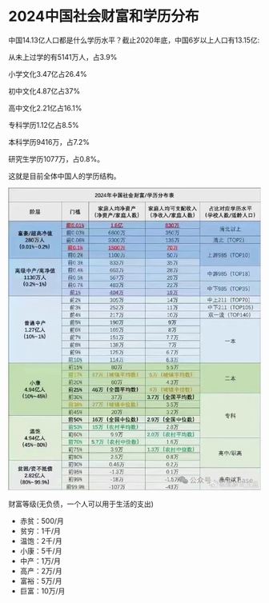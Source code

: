 # 2024中国社会财富和学历分布

中国14.13亿人口都是什么学历水平？截止2020年底，中国6岁以上人口有13.15亿:

从未上过学的有5141万人，占3.9%

小学文化3.47亿占26.4%

初中文化4.87亿占37%

高中文化2.21亿占16.1%

专科学历1.12亿占8.5%

本科学历9416万，占7.2%

研究生学历1077万，占0.8%。

这就是目前全体中国人的学历结构。

![](assets/jieji2024.png)

财富等级(无负债，一个人可以用于生活的支出)

- 赤贫：500/月
- 贫穷：1千/月 
- 温饱：2千/月
- 小康：5千/月
- 中产：1万/月
- 高产：2万/月
- 富裕：5万/月
- 巨富：10万/月
